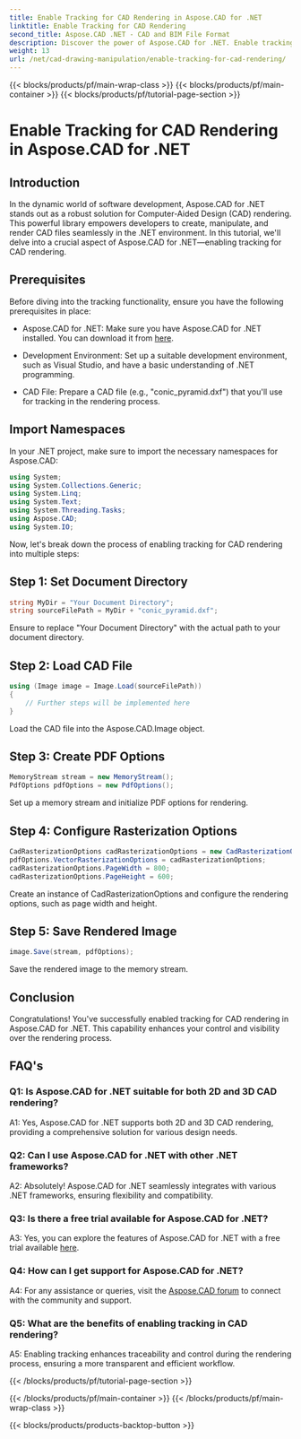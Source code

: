 ```yaml
---
title: Enable Tracking for CAD Rendering in Aspose.CAD for .NET
linktitle: Enable Tracking for CAD Rendering
second_title: Aspose.CAD .NET - CAD and BIM File Format
description: Discover the power of Aspose.CAD for .NET. Enable tracking for CAD rendering seamlessly. Follow our step-by-step guide for enhanced control and efficiency.
weight: 13
url: /net/cad-drawing-manipulation/enable-tracking-for-cad-rendering/
---
```


{{< blocks/products/pf/main-wrap-class >}}
{{< blocks/products/pf/main-container >}}
{{< blocks/products/pf/tutorial-page-section >}}

# Enable Tracking for CAD Rendering in Aspose.CAD for .NET

## Introduction

In the dynamic world of software development, Aspose.CAD for .NET stands out as a robust solution for Computer-Aided Design (CAD) rendering. This powerful library empowers developers to create, manipulate, and render CAD files seamlessly in the .NET environment. In this tutorial, we'll delve into a crucial aspect of Aspose.CAD for .NET—enabling tracking for CAD rendering.

## Prerequisites

Before diving into the tracking functionality, ensure you have the following prerequisites in place:

- Aspose.CAD for .NET: Make sure you have Aspose.CAD for .NET installed. You can download it from [here](https://releases.aspose.com/cad/net/).

- Development Environment: Set up a suitable development environment, such as Visual Studio, and have a basic understanding of .NET programming.

- CAD File: Prepare a CAD file (e.g., "conic_pyramid.dxf") that you'll use for tracking in the rendering process.

## Import Namespaces

In your .NET project, make sure to import the necessary namespaces for Aspose.CAD:

```csharp
using System;
using System.Collections.Generic;
using System.Linq;
using System.Text;
using System.Threading.Tasks;
using Aspose.CAD;
using System.IO;
```

Now, let's break down the process of enabling tracking for CAD rendering into multiple steps:

## Step 1: Set Document Directory

```csharp
string MyDir = "Your Document Directory";
string sourceFilePath = MyDir + "conic_pyramid.dxf";
```

Ensure to replace "Your Document Directory" with the actual path to your document directory.

## Step 2: Load CAD File

```csharp
using (Image image = Image.Load(sourceFilePath))
{
    // Further steps will be implemented here
}
```

Load the CAD file into the Aspose.CAD.Image object.

## Step 3: Create PDF Options

```csharp
MemoryStream stream = new MemoryStream();
PdfOptions pdfOptions = new PdfOptions();
```

Set up a memory stream and initialize PDF options for rendering.

## Step 4: Configure Rasterization Options

```csharp
CadRasterizationOptions cadRasterizationOptions = new CadRasterizationOptions();
pdfOptions.VectorRasterizationOptions = cadRasterizationOptions;
cadRasterizationOptions.PageWidth = 800;
cadRasterizationOptions.PageHeight = 600;
```

Create an instance of CadRasterizationOptions and configure the rendering options, such as page width and height.

## Step 5: Save Rendered Image

```csharp
image.Save(stream, pdfOptions);
```

Save the rendered image to the memory stream.

## Conclusion

Congratulations! You've successfully enabled tracking for CAD rendering in Aspose.CAD for .NET. This capability enhances your control and visibility over the rendering process.

## FAQ's

### Q1: Is Aspose.CAD for .NET suitable for both 2D and 3D CAD rendering?

A1: Yes, Aspose.CAD for .NET supports both 2D and 3D CAD rendering, providing a comprehensive solution for various design needs.

### Q2: Can I use Aspose.CAD for .NET with other .NET frameworks?

A2: Absolutely! Aspose.CAD for .NET seamlessly integrates with various .NET frameworks, ensuring flexibility and compatibility.

### Q3: Is there a free trial available for Aspose.CAD for .NET?

A3: Yes, you can explore the features of Aspose.CAD for .NET with a free trial available [here](https://releases.aspose.com/).

### Q4: How can I get support for Aspose.CAD for .NET?

A4: For any assistance or queries, visit the [Aspose.CAD forum](https://forum.aspose.com/c/cad/19) to connect with the community and support.

### Q5: What are the benefits of enabling tracking in CAD rendering?

A5: Enabling tracking enhances traceability and control during the rendering process, ensuring a more transparent and efficient workflow.

{{< /blocks/products/pf/tutorial-page-section >}}

{{< /blocks/products/pf/main-container >}}
{{< /blocks/products/pf/main-wrap-class >}}

{{< blocks/products/products-backtop-button >}}
